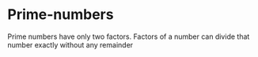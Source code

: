 # Prime-numbers
Prime numbers have only two factors. 
Factors of a number can divide that number exactly without any remainder
